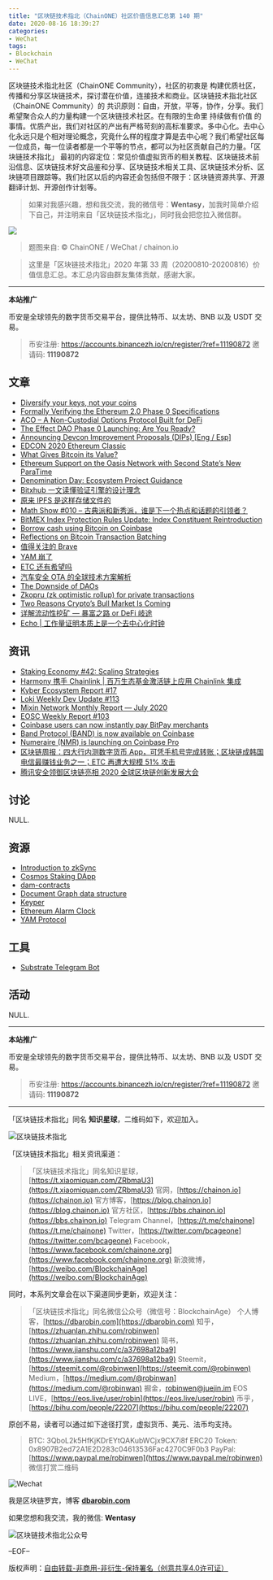 ```yaml
---
title: "区块链技术指北（ChainONE）社区价值信息汇总第 140 期"
date: 2020-08-16 18:39:27
categories:
- WeChat
tags:
- Blockchain
- WeChat
---
```

区块链技术指北社区（ChainONE Community），社区的初衷是 构建优质社区，传播和分享区块链技术，探讨潜在价值，连接技术和商业。区块链技术指北社区（ChainONE Community）的 共识原则：自由，开放，平等，协作，分享。我们希望聚合众人的力量构建一个区块链技术社区。在有限的生命里 持续做有价值 的事情。优质产出，我们对社区的产出有严格苛刻的高标准要求。多中心化。去中心化永远只是个相对理论概念，究竟什么样的程度才算是去中心呢？我们希望社区每一位成员，每一位读者都是一个平等的节点，都可以为社区贡献自己的力量。「区块链技术指北」 最初的内容定位：常见价值虚拟货币的相关教程、区块链技术前沿信息、区块链技术好文品鉴和分享、区块链技术相关工具、区块链技术分析、区块链项目跟踪等。我们社区以后的内容还会包括但不限于：区块链资源共享、开源翻译计划、开源创作计划等。
<!-- more -->

> 如果对我感兴趣，想和我交流，我的微信号：**Wentasy**，加我时简单介绍下自己，并注明来自「区块链技术指北」，同时我会把您拉入微信群。

![](https://cdn.dbarobin.com/EFxCQjC.png)

> 题图来自: © ChainONE / WeChat / chainon.io

> 这里是「区块链技术指北」2020 年第 33 周（20200810-20200816）价值信息汇总。本汇总内容由群友集体贡献，感谢大家。

***

**本站推广**

币安是全球领先的数字货币交易平台，提供比特币、以太坊、BNB 以及 USDT 交易。

> 币安注册: https://accounts.binancezh.io/cn/register/?ref=11190872
> 邀请码: **11190872**

## 文章

* [Diversify your keys, not your coins](https://bbs.chainon.io/d/6142)
* [Formally Verifying the Ethereum 2.0 Phase 0 Specifications](https://bbs.chainon.io/d/6144)
* [ACO – A Non-Custodial Options Protocol Built for DeFi](https://bbs.chainon.io/d/6145)
* [The Effect DAO Phase 0 Launching: Are You Ready?](https://bbs.chainon.io/d/6146)
* [Announcing Devcon Improvement Proposals (DIPs) [Eng / Esp]](https://bbs.chainon.io/d/6147)
* [EDCON 2020 Ethereum Classic](https://bbs.chainon.io/d/6148)
* [What Gives Bitcoin its Value?](https://bbs.chainon.io/d/6151)
* [Ethereum Support on the Oasis Network with Second State’s New ParaTime](https://bbs.chainon.io/d/6155)
* [Denomination Day: Ecosystem Project Guidance](https://bbs.chainon.io/d/6156)
* [Bitxhub 一文读懂验证引擎的设计理念](https://bbs.chainon.io/d/6157)
* [原来 IPFS 是这样存储文件的](https://bbs.chainon.io/d/6158)
* [Math Show #010 – 古典派和新秀派，谁是下一个热点和话题的引领者？](https://bbs.chainon.io/d/6160)
* [BitMEX Index Protection Rules Update: Index Constituent Reintroduction](https://bbs.chainon.io/d/6161)
* [Borrow cash using Bitcoin on Coinbase](https://bbs.chainon.io/d/6164)
* [Reflections on Bitcoin Transaction Batching](https://bbs.chainon.io/d/6166)
* [值得关注的 Brave](https://bbs.chainon.io/d/6167)
* [YAM 崩了](https://bbs.chainon.io/d/6168)
* [ETC 还有希望吗](https://bbs.chainon.io/d/6169)
* [汽车安全 OTA 的全球技术方案解析](https://bbs.chainon.io/d/6172)
* [The Downside of DAOs](https://bbs.chainon.io/d/6173)
* [Zkopru (zk optimistic rollup) for private transactions](https://bbs.chainon.io/d/6174)
* [Two Reasons Crypto’s Bull Market Is Coming](https://bbs.chainon.io/d/6175)
* [详解流动性挖矿 — 暴富之路 or DeFi 岐途](https://bbs.chainon.io/d/6176)
* [Echo | 工作量证明本质上是一个去中心化时钟](https://bbs.chainon.io/d/6177)

## 资讯

* [Staking Economy #42: Scaling Strategies](https://bbs.chainon.io/d/6143)
* [Harmony 携手 Chainlink | 百万生态基金激活链上应用 Chainlink 集成](https://bbs.chainon.io/d/6149)
* [Kyber Ecosystem Report #17](https://bbs.chainon.io/d/6150)
* [Loki Weekly Dev Update #113](https://bbs.chainon.io/d/6152)
* [Mixin Network Monthly Report — July 2020](https://bbs.chainon.io/d/6154)
* [EOSC Weekly Report #103](https://bbs.chainon.io/d/6159)
* [Coinbase users can now instantly pay BitPay merchants](https://bbs.chainon.io/d/6162)
* [Band Protocol (BAND) is now available on Coinbase](https://bbs.chainon.io/d/6163)
* [Numeraire (NMR) is launching on Coinbase Pro](https://bbs.chainon.io/d/6165)
* [区块链周报：四大行内测数字货币 App，可凭手机号完成转账；区块链成韩国电信最赚钱业务之一；ETC 再遭大规模 51% 攻击](https://bbs.chainon.io/d/6170)
* [腾讯安全领御区块链亮相 2020 全球区块链创新发展大会](https://bbs.chainon.io/d/6171)

## 讨论

NULL.

## 资源

* [Introduction to zkSync](https://bbs.chainon.io/d/6153)
* [Cosmos Staking DApp](https://bbs.chainon.io/d/6178)
* [dam-contracts](https://bbs.chainon.io/d/6179)
* [Document Graph data structure](https://bbs.chainon.io/d/6181)
* [Keyper](https://bbs.chainon.io/d/6182)
* [Ethereum Alarm Clock](https://bbs.chainon.io/d/6183)
* [YAM Protocol](https://bbs.chainon.io/d/6184)

## 工具

* [Substrate Telegram Bot](https://bbs.chainon.io/d/6180)

## 活动

NULL.

***

**本站推广**

币安是全球领先的数字货币交易平台，提供比特币、以太坊、BNB 以及 USDT 交易。

> 币安注册: https://accounts.binancezh.io/cn/register/?ref=11190872
> 邀请码: **11190872**

***

「区块链技术指北」同名 **知识星球**，二维码如下，欢迎加入。

![区块链技术指北](https://cdn.dbarobin.com/3YzonTR.png)

「区块链技术指北」相关资讯渠道：

> 「区块链技术指北」同名知识星球，[https://t.xiaomiquan.com/ZRbmaU3](https://t.xiaomiquan.com/ZRbmaU3)
> 官网，[https://chainon.io](https://chainon.io)
> 官方博客，[https://blog.chainon.io](https://blog.chainon.io)
> 官方社区，[https://bbs.chainon.io](https://bbs.chainon.io)
> Telegram Channel，[https://t.me/chainone](https://t.me/chainone)
> Twitter，[https://twitter.com/bcageone](https://twitter.com/bcageone)
> Facebook，[https://www.facebook.com/chainone.org](https://www.facebook.com/chainone.org)
> 新浪微博，[https://weibo.com/BlockchainAge](https://weibo.com/BlockchainAge)

同时，本系列文章会在以下渠道同步更新，欢迎关注：

> 「区块链技术指北」同名微信公众号（微信号：BlockchainAge）
> 个人博客，[https://dbarobin.com](https://dbarobin.com)
> 知乎，[https://zhuanlan.zhihu.com/robinwen](https://zhuanlan.zhihu.com/robinwen)
> 简书，[https://www.jianshu.com/c/a37698a12ba9](https://www.jianshu.com/c/a37698a12ba9)
> Steemit，[https://steemit.com/@robinwen](https://steemit.com/@robinwen)
> Medium，[https://medium.com/@robinwan](https://medium.com/@robinwan)
> 掘金，[robinwen@juejin.im](https://juejin.im/user/5673ccae60b2260ee435f89a/posts)
> EOS LIVE，[https://eos.live/user/robin](https://eos.live/user/robin)
> 币乎，[https://bihu.com/people/22207](https://bihu.com/people/22207)

原创不易，读者可以通过如下途径打赏，虚拟货币、美元、法币均支持。

> BTC: 3QboL2k5HfKjKDrEYtQAKubWCjx9CX7i8f
> ERC20 Token: 0x8907B2ed72A1E2D283c04613536Fac4270C9F0b3
> PayPal: [https://www.paypal.me/robinwen](https://www.paypal.me/robinwen)
> 微信打赏二维码

![Wechat](https://cdn.dbarobin.com/SzoNl5b.jpg)

我是区块链罗宾，博客 **[dbarobin.com](https://dbarobin.com/)**

如果您想和我交流，我的微信: **Wentasy**

![区块链技术指北公众号](https://cdn.dbarobin.com/w0wignb.png)

–EOF–

版权声明：[自由转载-非商用-非衍生-保持署名（创意共享4.0许可证）](http://creativecommons.org/licenses/by-nc-nd/4.0/deed.zh)